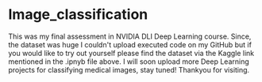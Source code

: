 # Image_classification

This was my final assessment in NVIDIA DLI Deep Learning course. Since, the dataset was huge I couldn't upload executed code on my GitHub but if you would like to try out yourself please find the dataset via the Kaggle link mentioned in the .ipnyb file above.
I will soon upload more Deep Learning projects for classifying medical images, stay tuned!
Thankyou for visiting.
